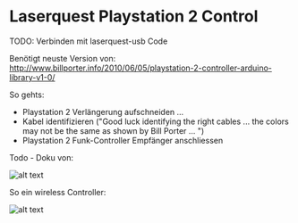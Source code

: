 # Laserquest Playstation 2 Control

TODO: Verbinden mit laserquest-usb Code

Benötigt neuste Version von: http://www.billporter.info/2010/06/05/playstation-2-controller-arduino-library-v1-0/

So gehts:
* Playstation 2 Verlängerung aufschneiden ...
* Kabel identifizieren ("Good luck identifying the right cables ... the colors may not be the same as shown by Bill Porter ...
")
* Playstation 2 Funk-Controller Empfänger anschliessen

Todo - Doku von: 

![alt text](http://www.lynxmotion.com/images/product/medium/ps2c01.jpg "Extension")

So ein wireless Controller:

![alt text](https://wireless360controller.com/wp-content/uploads/2016/08/512BnhkQYQvL.jpg "Controller")
